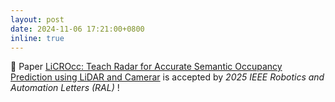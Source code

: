 ```yaml
---
layout: post
date: 2024-11-06 17:21:00+0800
inline: true
---
```


🎉 Paper <a href="https://ieeexplore.ieee.org/document/10777549">LiCROcc: Teach Radar for Accurate Semantic Occupancy Prediction using LiDAR and Camerar</a> is accepted by <i>2025 IEEE Robotics and Automation Letters (RAL)</i>  !

